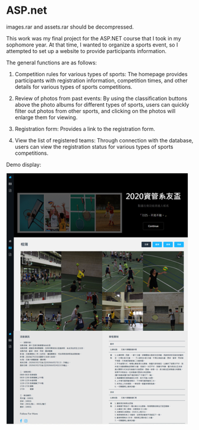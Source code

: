 # ASP.net
images.rar and assets.rar should be decompressed.

This work was my final project for the ASP.NET course that I took in my sophomore year. At that time, I wanted to organize a sports event, so I attempted to set up a website to provide participants information.

The general functions are as follows:

  1. Competition rules for various types of sports: The homepage provides participants with registration information, competition times, and other details for various types of sports competitions.

  2. Review of photos from past events: By using the classification buttons above the photo albums for different types of sports, users can quickly filter out photos from other sports, and clicking on the photos will enlarge them for viewing.

  3. Registration form: Provides a link to the registration form.

  4. View the list of registered teams: Through connection with the database, users can view the registration status for various types of sports competitions.

Demo display:

![image](https://github.com/ts24784763/ASP.net/blob/main/demo.png)
